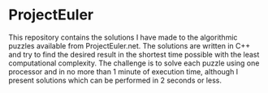 # ProjectEuler
This repository contains the solutions I have made to the algorithmic puzzles available from ProjectEuler.net.
The solutions are written in C++ and try to find the desired result in the shortest time possible with the least computational complexity.
The challenge is to solve each puzzle using one processor and in no more than 1 minute of execution time, although I present solutions which can be performed in 2 seconds or less.
